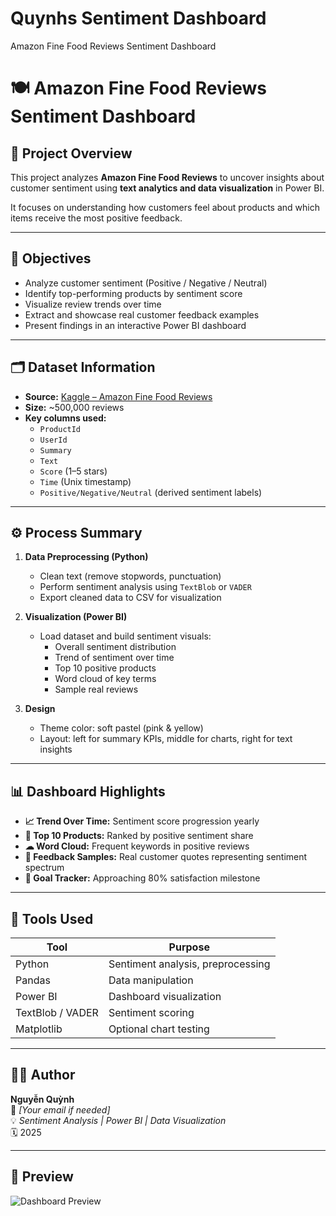 # Quynhs Sentiment Dashboard
Amazon Fine Food Reviews Sentiment Dashboard

# 🍽 Amazon Fine Food Reviews Sentiment Dashboard

## 📌 Project Overview
This project analyzes **Amazon Fine Food Reviews** to uncover insights about customer sentiment using **text analytics and data visualization** in Power BI.

It focuses on understanding how customers feel about products and which items receive the most positive feedback.

---

## 🧠 Objectives
- Analyze customer sentiment (Positive / Negative / Neutral)
- Identify top-performing products by sentiment score
- Visualize review trends over time
- Extract and showcase real customer feedback examples
- Present findings in an interactive Power BI dashboard

---

## 🗂 Dataset Information
- **Source:** [Kaggle – Amazon Fine Food Reviews](https://www.kaggle.com/snap/amazon-fine-food-reviews)
- **Size:** ~500,000 reviews
- **Key columns used:**
  - `ProductId`
  - `UserId`
  - `Summary`
  - `Text`
  - `Score` (1–5 stars)
  - `Time` (Unix timestamp)
  - `Positive/Negative/Neutral` (derived sentiment labels)

---

## ⚙️ Process Summary
1. **Data Preprocessing (Python)**
   - Clean text (remove stopwords, punctuation)
   - Perform sentiment analysis using `TextBlob` or `VADER`
   - Export cleaned data to CSV for visualization

2. **Visualization (Power BI)**
   - Load dataset and build sentiment visuals:
     - Overall sentiment distribution
     - Trend of sentiment over time
     - Top 10 positive products
     - Word cloud of key terms
     - Sample real reviews

3. **Design**
   - Theme color: soft pastel (pink & yellow)
   - Layout: left for summary KPIs, middle for charts, right for text insights

---

## 📊 Dashboard Highlights
- **📈 Trend Over Time:** Sentiment score progression yearly  
- **💖 Top 10 Products:** Ranked by positive sentiment share  
- **☁ Word Cloud:** Frequent keywords in positive reviews  
- **💬 Feedback Samples:** Real customer quotes representing sentiment spectrum  
- **🎯 Goal Tracker:** Approaching 80% satisfaction milestone  

---

## 🧩 Tools Used
| Tool | Purpose |
|------|----------|
| Python | Sentiment analysis, preprocessing |
| Pandas | Data manipulation |
| Power BI | Dashboard visualization |
| TextBlob / VADER | Sentiment scoring |
| Matplotlib | Optional chart testing |

---

## 👩‍💻 Author
**Nguyễn Quỳnh**  
📧 *[Your email if needed]*  
💡 *Sentiment Analysis | Power BI | Data Visualization*  
🗓 2025

---

## 📎 Preview
![Dashboard Preview](images/dashboard_preview.png)
